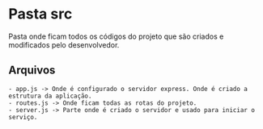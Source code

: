 # Pasta src

Pasta onde ficam todos os códigos do projeto que são criados e modificados pelo desenvolvedor.

## Arquivos

    - app.js -> Onde é configurado o servidor express. Onde é criado a estrutura da aplicação.
    - routes.js -> Onde ficam todas as rotas do projeto.
    - server.js -> Parte onde é criado o servidor e usado para iniciar o serviço.
